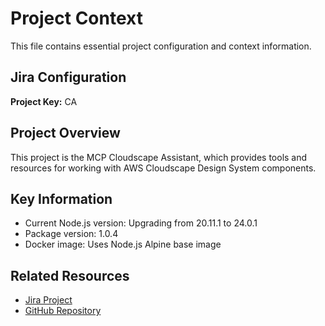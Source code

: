 # Project Context

This file contains essential project configuration and context information.

## Jira Configuration

**Project Key:** CA

## Project Overview

This project is the MCP Cloudscape Assistant, which provides tools and resources for working with AWS Cloudscape Design System components.

## Key Information

- Current Node.js version: Upgrading from 20.11.1 to 24.0.1
- Package version: 1.0.4
- Docker image: Uses Node.js Alpine base image

## Related Resources

- [Jira Project](https://agentience.atlassian.net/browse/CA)
- [GitHub Repository](https://github.com/Agentience/mcp-cloudscape-assistant)